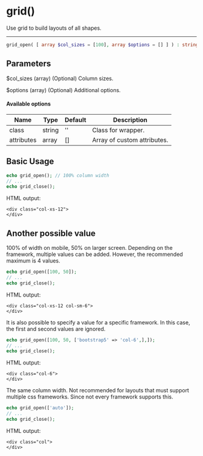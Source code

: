 # grid()

Use grid to build layouts of all shapes.

---

```php {.function-name}
grid_open( [ array $col_sizes = [100], array $options = [] ] ) : string
```

## Parameters

$col_sizes (array) (Optional) Column sizes.

$options (array) (Optional) Additional options.

#### Available options

| Name       | Type   | Default | Description                                      |
|------------|--------|---------|--------------------------------------------------|
| class      | string | ''      | Class for wrapper.                               |
| attributes | array  | []      | Array of custom attributes.                      |

## Basic Usage

```php
echo grid_open(); // 100% column width
// ...
echo grid_close();
```

HTML output:

```xhtml
<div class="col-xs-12">
</div>
```

## Another possible value

100% of width on mobile, 50% on larger screen.
Depending on the framework, multiple values can be added.
However, the recommended maximum is 4 values.

```php
echo grid_open([100, 50]);
// ...
echo grid_close();
```

HTML output:

```xhtml
<div class="col-xs-12 col-sm-6">
</div>
```

It is also possible to specify a value for a specific framework.
In this case, the first and second values are ignored.

```php
echo grid_open([100, 50, ['bootstrap5' => 'col-6',],]);
// ...
echo grid_close();
```

HTML output:

```xhtml
<div class="col-6">
</div>
```

The same column width.
Not recommended for layouts that must support multiple css frameworks.
Since not every framework supports this.

```php
echo grid_open(['auto']);
// ...
echo grid_close();
```

HTML output:

```xhtml
<div class="col">
</div>
```
